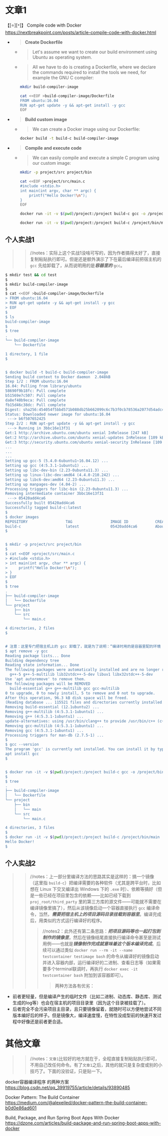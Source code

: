 
# 文章1

【[:star:][`*`]】 Compile code with Docker https://nextbreakpoint.com/posts/article-compile-code-with-docker.html
- > **Create Dockerfile**
  * > Let's assume we want to create our build environment using Ubuntu as operating system.
  * > All we have to do is creating a Dockerfile, where we declare the commands required to install the tools we need, for example the GNU C compiler:
    ```sh
    mkdir build-compiler-image
    
    cat <<EOF >build-compiler-image/Dockerfile
    FROM ubuntu:16.04
    RUN apt-get update -y && apt-get install -y gcc
    EOF
    ```
- > **Build custom image**
  * > We can create a Docker image using our Dockerfile:
    ```sh
    docker build -t build-c build-compiler-image
    ```
- > **Compile and execute code**
  * > We can easily compile and execute a simple C program using our custom image:
    ```sh
    mkdir -p project/src project/bin
    
    cat <<EOF >project/src/main.c
    #include <stdio.h>
    int main(int argv, char ** argc) {
        printf("Hello Docker!\n");
    }
    EOF
    ```
    ```sh
    docker run -it -v $(pwd)/project:/project build-c gcc -o /project/bin/main /project/src/main.c
    ```
    ```sh
    docker run -it -v $(pwd)/project:/project build-c /project/bin/main
    ```

## 个人实战1
>> //notes：实际上这个实战1没啥可写的，因为作者搞得太好了，直接复制粘贴执行即可。但是还是额外演示了下在最后编译前把宿主机的 `gcc` 先给卸载了，从而说明用的是***容器里的*** `gcc`。

```sh
$ mkdir test && cd test
$ 
$ mkdir build-compiler-image
$ 
$ cat <<EOF >build-compiler-image/Dockerfile
> FROM ubuntu:16.04
> RUN apt-get update -y && apt-get install -y gcc
> EOF
$ 
$ ls
build-compiler-image
$ 
$ tree
.
└── build-compiler-image
    └── Dockerfile

1 directory, 1 file
$ 


$ docker build -t build-c build-compiler-image
Sending build context to Docker daemon  2.048kB
Step 1/2 : FROM ubuntu:16.04
16.04: Pulling from library/ubuntu
58690f9b18fc: Pull complete 
b51569e7c507: Pull complete 
da8ef40b9eca: Pull complete 
fb15d46c38dc: Pull complete 
Digest: sha256:454054f5bbd571b088db25b662099c6c7b3f0cb78536a2077d54adc48f00cd68
Status: Downloaded newer image for ubuntu:16.04
 ---> b6f507652425
Step 2/2 : RUN apt-get update -y && apt-get install -y gcc
 ---> Running in 3bbc16e13f31
Get:1 http://archive.ubuntu.com/ubuntu xenial InRelease [247 kB]
Get:2 http://archive.ubuntu.com/ubuntu xenial-updates InRelease [109 kB]
Get:3 http://security.ubuntu.com/ubuntu xenial-security InRelease [109 kB]
...
...
...
Setting up gcc-5 (5.4.0-6ubuntu1~16.04.12) ...
Setting up gcc (4:5.3.1-1ubuntu1) ...
Setting up libc-dev-bin (2.23-0ubuntu11.3) ...
Setting up linux-libc-dev:amd64 (4.4.0-210.242) ...
Setting up libc6-dev:amd64 (2.23-0ubuntu11.3) ...
Setting up manpages-dev (4.04-2) ...
Processing triggers for libc-bin (2.23-0ubuntu11.3) ...
Removing intermediate container 3bbc16e13f31
 ---> 05420add4ca6
Successfully built 05420add4ca6
Successfully tagged build-c:latest
$ 
$ docker images
REPOSITORY                 TAG                 IMAGE ID            CREATED              SIZE
build-c                    latest              05420add4ca6        About a minute ago   264MB
$ 


$ mkdir -p project/src project/bin
$ 
$ cat <<EOF >project/src/main.c
> #include <stdio.h>
> int main(int argv, char ** argc) {
>     printf("Hello Docker!\n");
> }
> EOF
$ 
$ tree
.
├── build-compiler-image
│   └── Dockerfile
└── project
    ├── bin
    └── src
        └── main.c

4 directories, 2 files
$ 


# 注意：这里专门把宿主机上的 gcc 卸载了，就是为了说明：“编译时用的是容器里配的环境（这里指容器里的gcc，但是复杂的情况下能配很多别的）” 
$ apt remove -y gcc
Reading package lists... Done
Building dependency tree       
Reading state information... Done
The following packages were automatically installed and are no longer required:
  g++-5 g++-5-multilib lib32stdc++-5-dev libuv1 libx32stdc++-5-dev
Use 'apt autoremove' to remove them.
The following packages will be REMOVED
  build-essential g++ g++-multilib gcc gcc-multilib
0 to upgrade, 0 to newly install, 5 to remove and 0 not to upgrade.
After this operation, 96.3 kB disk space will be freed.
(Reading database ... 115521 files and directories currently installed.)
Removing build-essential (12.1ubuntu2) ...
Removing g++-multilib (4:5.3.1-1ubuntu1) ...
Removing g++ (4:5.3.1-1ubuntu1) ...
update-alternatives: using /usr/bin/clang++ to provide /usr/bin/c++ (c++) in auto mode
Removing gcc-multilib (4:5.3.1-1ubuntu1) ...
Removing gcc (4:5.3.1-1ubuntu1) ...
Processing triggers for man-db (2.7.5-1) ...
$ 
$ gcc --version
The program 'gcc' is currently not installed. You can install it by typing:
apt install gcc
$ 


$ docker run -it -v $(pwd)/project:/project build-c gcc -o /project/bin/main /project/src/main.c
$ 
$ tree
.
├── build-compiler-image
│   └── Dockerfile
└── project
    ├── bin
    │   └── main
    └── src
        └── main.c

4 directories, 3 files
$ 
$ docker run -it -v $(pwd)/project:/project build-c /project/bin/main
Hello Docker!
$ 
```

## 个人实战2
>> //notes：上一部分里编译方法的思路其实是这样的：搞一个镜像（这里指 `build-c`）把编译需要的各种软件（尤其是跨平台时，比如想在 Linux 下交叉编译出 Windows 下的 `.exe` 时）、依赖等搞好（但是一些已经在项目里包含的依赖——比如已经下载到 `proj_root/third_party` 里的第三方库的源文件——可能就不需要在编译镜像里搞了），然后从该镜像启动一个容器直接执行 `gcc` 编译命令，当然，***需要把宿主机上的项目源码目录挂载到容器里***。编译完成后，用类似的方式运行编译好的程序。
>>> //notes2：此外还有第二条思路：***把项目源码等也一起打包到制作的镜像里***，然后在镜像结尾直接执行编译命令甚至是测试用例——也就是***镜像制作完成就意味着这个版本编译完成***。后续可以通过类似 `docker run --rm -it --name testcontainer testimage bash` 的命令从编译好的镜像启动并进入容器内部，运行编译好的二进制、查看日志等（如果需要多个terminal联调时，再执行 `docker exec -it testcontainer bash` 附加到该容器即可）。
>>>> 两种方法各有优劣：
- 前者更轻量，但是编译产生的临时文件（比如二进制、动态库、静态库、测试生成的log等）也会在宿主机的项目目录里（因为这个目录被挂载了）。
- 后者完全不会污染项目主目录，且只要镜像留着，就随时可以方便地尝试不同版本编好后的样子。但是镜像大，编译速度慢，在特性没成型前的快速开发过程中好像还是前者更合适。

# 其他文章
>> //notes：`文章1`比较好的地方就在于，全程直接复制粘贴执行即可，不用自己改任何命令。有了`文章1`之后，其他的就只是复杂度或别的小技巧了。下面的没验证，只是贴一下。

docker容器编译程序 的两种方案 https://blog.csdn.net/qq_39919755/article/details/93890485

Docker Pattern: The Build Container https://medium.com/@alexeiled/docker-pattern-the-build-container-b0d0e86ad601

Build, Package, and Run Spring Boot Apps With Docker https://dzone.com/articles/build-package-and-run-spring-boot-apps-with-docker

